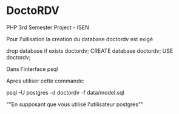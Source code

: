 # DoctoRDV
PHP 3rd Semester Project - ISEN

Pour l'uilisation la creation du database doctordv est exigé

drop database if exists doctordv;
CREATE database doctordv;
USE doctordv;

Dans l'interface psql


Apres utiliser cette commande:

psql -U postgres -d doctordv -f data/model.sql

""En supposant que vous utilisé l'utilisateur postgres""


